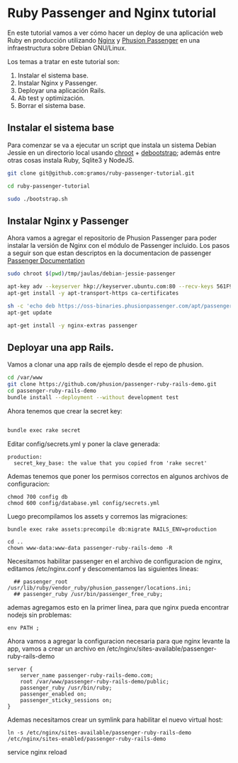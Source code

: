 # Ruby Passenger and Nginx tutorial

En este tutorial vamos a ver cómo hacer un deploy de una aplicación web
Ruby en producción utilizando [Nginx](http://nginx.org/) y [Phusion Passenger](https://www.phusionpassenger.com)
en una infraestructura sobre Debian GNU/Linux.

Los temas a tratar en este tutorial son:

1. Instalar el sistema base.
2. Instalar Nginx y Passenger.
3. Deployar una aplicación Rails.
4. Ab test y optimización.
5. Borrar el sistema base.

## Instalar el sistema base

Para comenzar se va a ejecutar un script que instala un sistema Debian Jessie en
un directorio local usando [chroot](https://en.wikipedia.org/wiki/Chroot) + [debootstrap](https://wiki.debian.org/Debootstrap);
además entre otras cosas instala Ruby, Sqlite3 y NodeJS.

```bash
git clone git@github.com:gramos/ruby-passenger-tutorial.git

cd ruby-passenger-tutorial

sudo ./bootstrap.sh
```

## Instalar Nginx y Passenger

Ahora vamos a agregar el repositorio de Phusion Passenger para poder
instalar la versión de Nginx con el módulo de Passenger incluido.
Los pasos a seguir son que estan descriptos en la documentacion de passenger
[Passenger Documentation](https://www.phusionpassenger.com/library/walkthroughs/deploy/ruby/ownserver/nginx/oss/jessie/install_passenger.html)

```bash
sudo chroot $(pwd)/tmp/jaulas/debian-jessie-passenger

apt-key adv --keyserver hkp://keyserver.ubuntu.com:80 --recv-keys 561F9B9CAC40B2F7
apt-get install -y apt-transport-https ca-certificates

sh -c 'echo deb https://oss-binaries.phusionpassenger.com/apt/passenger jessie main > /etc/apt/sources.list.d/passenger.list'
apt-get update

apt-get install -y nginx-extras passenger
```

## Deployar una app Rails.

Vamos a clonar una app rails de ejemplo desde el repo de phusion.


```bash
cd /var/www
git clone https://github.com/phusion/passenger-ruby-rails-demo.git
cd passenger-ruby-rails-demo
bundle install --deployment --without development test

```

Ahora tenemos que crear la secret key:


```bash

bundle exec rake secret
````

Editar config/secrets.yml y poner la clave generada:

```
production:
  secret_key_base: the value that you copied from 'rake secret'

```

Ademas tenemos que poner los permisos correctos en algunos archivos de configuracion:
```
chmod 700 config db
chmod 600 config/database.yml config/secrets.yml
```

Luego precompilamos los assets y corremos las migraciones:

```
bundle exec rake assets:precompile db:migrate RAILS_ENV=production
```

```
cd ..
chown www-data:www-data passenger-ruby-rails-demo -R
```

Necesitamos habilitar passenger en el archivo de configuracion de nginx, editamos
/etc/nginx.conf y descomentamos las siguientes lineas:

```
  ## passenger_root /usr/lib/ruby/vendor_ruby/phusion_passenger/locations.ini;
  ## passenger_ruby /usr/bin/passenger_free_ruby;
```

ademas agregamos esto en la primer linea, para que nginx pueda encontrar nodejs sin problemas:

```
env PATH ;
```

Ahora vamos a agregar la configuracion necesaria para que nginx levante la app,
vamos a crear un archivo en /etc/nginx/sites-available/passenger-ruby-rails-demo

```
server {
    server_name passenger-ruby-rails-demo.com;
    root /var/www/passenger-ruby-rails-demo/public;
    passenger_ruby /usr/bin/ruby;
    passenger_enabled on;
    passenger_sticky_sessions on;
}

```
Ademas necesitamos crear un symlink para habilitar el nuevo virtual host:

```
ln -s /etc/nginx/sites-available/passenger-ruby-rails-demo /etc/nginx/sites-enabled/passenger-ruby-rails-demo
```

service nginx reload

